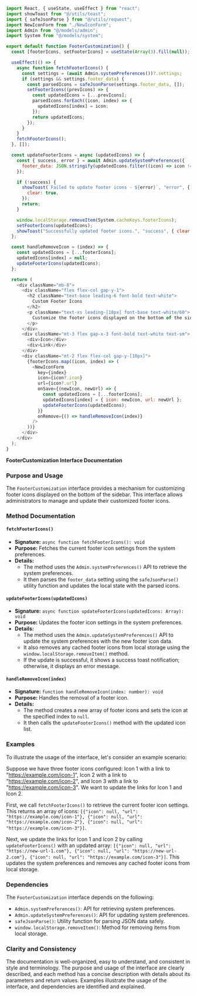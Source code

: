 ```javascript
import React, { useState, useEffect } from "react";
import showToast from "@/utils/toast";
import { safeJsonParse } from "@/utils/request";
import NewIconForm from "./NewIconForm";
import Admin from "@/models/admin";
import System from "@/models/system";

export default function FooterCustomization() {
  const [footerIcons, setFooterIcons] = useState(Array(3).fill(null));

  useEffect(() => {
    async function fetchFooterIcons() {
      const settings = (await Admin.systemPreferences())?.settings;
      if (settings && settings.footer_data) {
        const parsedIcons = safeJsonParse(settings.footer_data, []);
        setFooterIcons((prevIcons) => {
          const updatedIcons = [...prevIcons];
          parsedIcons.forEach((icon, index) => {
            updatedIcons[index] = icon;
          });
          return updatedIcons;
        });
      }
    }
    fetchFooterIcons();
  }, []);

  const updateFooterIcons = async (updatedIcons) => {
    const { success, error } = await Admin.updateSystemPreferences({
      footer_data: JSON.stringify(updatedIcons.filter((icon) => icon !== null)),
    });

    if (!success) {
      showToast(`Failed to update footer icons - ${error}`, "error", {
        clear: true,
      });
      return;
    }

    window.localStorage.removeItem(System.cacheKeys.footerIcons);
    setFooterIcons(updatedIcons);
    showToast("Successfully updated footer icons.", "success", { clear: true });
  };

  const handleRemoveIcon = (index) => {
    const updatedIcons = [...footerIcons];
    updatedIcons[index] = null;
    updateFooterIcons(updatedIcons);
  };

  return (
    <div className="mb-8">
      <div className="flex flex-col gap-y-1">
        <h2 className="text-base leading-6 font-bold text-white">
          Custom Footer Icons
        </h2>
        <p className="text-xs leading-[18px] font-base text-white/60">
          Customize the footer icons displayed on the bottom of the sidebar.
        </p>
      </div>
      <div className="mt-3 flex gap-x-3 font-bold text-white text-sm">
        <div>Icon</div>
        <div>Link</div>
      </div>
      <div className="mt-2 flex flex-col gap-y-[10px]">
        {footerIcons.map((icon, index) => (
          <NewIconForm
            key={index}
            icon={icon?.icon}
            url={icon?.url}
            onSave={(newIcon, newUrl) => {
              const updatedIcons = [...footerIcons];
              updatedIcons[index] = { icon: newIcon, url: newUrl };
              updateFooterIcons(updatedIcons);
            }}
            onRemove={() => handleRemoveIcon(index)}
          />
        ))}
      </div>
    </div>
  );
}

```
**FooterCustomization Interface Documentation**

### Purpose and Usage

The `FooterCustomization` interface provides a mechanism for customizing footer icons displayed on the bottom of the sidebar. This interface allows administrators to manage and update their customized footer icons.

### Method Documentation

#### `fetchFooterIcons()`

* **Signature:** `async function fetchFooterIcons(): void`
* **Purpose:** Fetches the current footer icon settings from the system preferences.
* **Details:**
	+ The method uses the `Admin.systemPreferences()` API to retrieve the system preferences.
	+ It then parses the `footer_data` setting using the `safeJsonParse()` utility function and updates the local state with the parsed icons.

#### `updateFooterIcons(updatedIcons)`

* **Signature:** `async function updateFooterIcons(updatedIcons: Array): void`
* **Purpose:** Updates the footer icon settings in the system preferences.
* **Details:**
	+ The method uses the `Admin.updateSystemPreferences()` API to update the system preferences with the new footer icon data.
	+ It also removes any cached footer icons from local storage using the `window.localStorage.removeItem()` method.
	+ If the update is successful, it shows a success toast notification; otherwise, it displays an error message.

#### `handleRemoveIcon(index)`

* **Signature:** `function handleRemoveIcon(index: number): void`
* **Purpose:** Handles the removal of a footer icon.
* **Details:**
	+ The method creates a new array of footer icons and sets the icon at the specified index to `null`.
	+ It then calls the `updateFooterIcons()` method with the updated icon list.

### Examples

To illustrate the usage of the interface, let's consider an example scenario:

Suppose we have three footer icons configured: Icon 1 with a link to "https://example.com/icon-1", Icon 2 with a link to "https://example.com/icon-2", and Icon 3 with a link to "https://example.com/icon-3". We want to update the links for Icon 1 and Icon 2.

First, we call `fetchFooterIcons()` to retrieve the current footer icon settings. This returns an array of icons: `[{"icon": null, "url": "https://example.com/icon-1"}, {"icon": null, "url": "https://example.com/icon-2"}, {"icon": null, "url": "https://example.com/icon-3"}]`.

Next, we update the links for Icon 1 and Icon 2 by calling `updateFooterIcons()` with an updated array: `[{"icon": null, "url": "https://new-url-1.com"}, {"icon": null, "url": "https://new-url-2.com"}, {"icon": null, "url": "https://example.com/icon-3"}]`. This updates the system preferences and removes any cached footer icons from local storage.

### Dependencies

The `FooterCustomization` interface depends on the following:

* `Admin.systemPreferences()`: API for retrieving system preferences.
* `Admin.updateSystemPreferences()`: API for updating system preferences.
* `safeJsonParse()`: Utility function for parsing JSON data safely.
* `window.localStorage.removeItem()`: Method for removing items from local storage.

### Clarity and Consistency

The documentation is well-organized, easy to understand, and consistent in style and terminology. The purpose and usage of the interface are clearly described, and each method has a concise description with details about its parameters and return values. Examples illustrate the usage of the interface, and dependencies are identified and explained.